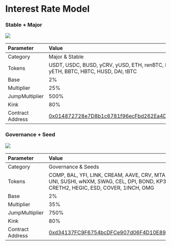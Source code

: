 # Interest Rate Model

### Stable + Major

![](https://i.imgur.com/5aoSePr.png)

| Parameter | Value |
| :--- | :--- |
| Category | Major & Stable |
| Tokens | USDT, USDC, BUSD, yCRV, yUSD, ETH, renBTC, FTT, yETH, BBTC, HBTC, HUSD, DAI, tBTC |
| Base | 2% |
| Multiplier | 25% |
| JumpMultiplier | 500% |
| Kink | 80% |
| Contract Address | [0x014872728e7D8b1c6781f96ecFbd262Ea4D2e1A6](https://etherscan.io/address/0x014872728e7D8b1c6781f96ecFbd262Ea4D2e1A6) |

### Governance + Seed

![](https://i.imgur.com/Fg4vOj7.png)

| Parameter | Value |
| :--- | :--- |
| Category | Governance & Seeds |
| Tokens | COMP, BAL, YFI, LINK, CREAM, AAVE, CRV, MTA, SRM, UNI, SUSHI, wNXM, SWAG, CEL, DPI, BOND, KP3R, HFIL, CRETH2, HEGIC, ESD, COVER, 1INCH, OMG |
| Base | 2% |
| Multiplier | 35% |
| JumpMultiplier | 750% |
| Kink | 80% |
| Contract Address | [0xd34137FC9F6754bcDFCe907d06F4D10E897B3eB5](https://etherscan.io/address/0xd34137FC9F6754bcDFCe907d06F4D10E897B3eB5) |



